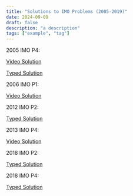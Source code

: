 ```yaml
---
title: "Solutions to IMO Problems (2005-2019)"
date: 2024-09-09
draft: false
description: "a description"
tags: ["example", "tag"]
---
```

2005 IMO P4:

[Video Solution](https://www.youtube.com/watch?v=-rRPkQrmzJw&t=2s)

[Typed Solution](2005_IMO_P4.pdf)

2006 IMO P1:

[Video Solution](https://www.youtube.com/watch?v=wYNzE2k-QRY)

2012 IMO P2:

[Typed Solution](2012_IMO_P2.pdf)

2013 IMO P4:

[Video Solution](https://www.youtube.com/watch?v=HP5FnF88LMw&t=3s)

2018 IMO P2:

[Typed Solution](2018_IMO_P2.pdf)

2018 IMO P4:

[Typed Solution](2018_IMO_P4.pdf)

